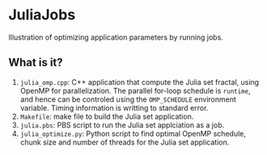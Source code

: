 # JuliaJobs

Illustration of optimizing application parameters by running jobs.

## What is it?

  1. `julia_omp.cpp`: C++ application that compute the Julia set
    fractal, using OpenMP for parallelization.  The parallel
    for-loop schedule is `runtime`, and hence can be controled
    using the `OMP_SCHEDULE` environment variable. Timing
    information is writting to standard error.
  1. `Makefile`: make file to build the Julia set application.
  1. `julia.pbs`: PBS script to run the Julia set applciation
    as a job.
  1. `julia_optimize.py`: Python script to find optimal OpenMP
    schedule, chunk size and number of threads for the Julia set
    application.
